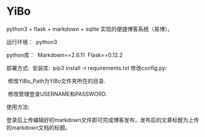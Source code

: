 # YiBo
python3 + flask + markdown + sqlite 实现的便捷博客系统（易博）。

运行环境：
​	python3

python库：
​	Markdown==2.6.11
​	Flask==0.12.2

部署方式:
​	安装库:
​		pip3 install -r requirements.txt
​	修改config.py:

​		修改YiBo_Path为YiBo文件夹所在的目录.

​		修改管理登录USERNAME和PASSWORD.

使用方法:

​	登录后上传编辑好的markdown文件即可完成博客发布，发布后的文章标题为上传的markdown文档的标题。


